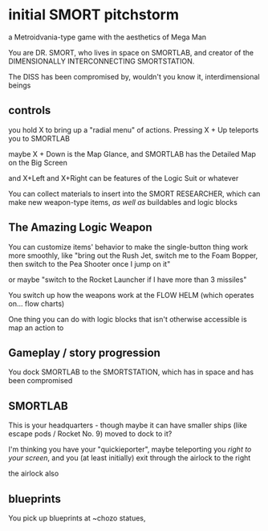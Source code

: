 # initial SMORT pitchstorm

a Metroidvania-type game with the aesthetics of Mega Man

You are DR. SMORT, who lives in space on SMORTLAB, and creator of the DIMENSIONALLY INTERCONNECTING SMORTSTATION.

The DISS has been compromised by, wouldn't you know it, interdimensional beings

## controls

you hold X to bring up a "radial menu" of actions. Pressing X + Up teleports you to SMORTLAB

maybe X + Down is the Map Glance, and SMORTLAB has the Detailed Map on the Big Screen

and X+Left and X+Right can be features of the Logic Suit or whatever

You can collect materials to insert into the SMORT RESEARCHER, which can make new weapon-type items, *as well as* buildables and logic blocks

## The Amazing Logic Weapon

You can customize items' behavior to make the single-button thing work more smoothly, like "bring out the Rush Jet, switch me to the Foam Bopper, then switch to the Pea Shooter once I jump on it"

or maybe "switch to the Rocket Launcher if I have more than 3 missiles"

You switch up how the weapons work at the FLOW HELM (which operates on... flow charts)

One thing you can do with logic blocks that isn't otherwise accessible is map an action to

## Gameplay / story progression

You dock SMORTLAB to the SMORTSTATION, which has in space and has been compromised

## SMORTLAB

This is your headquarters - though maybe it can have smaller ships (like escape pods / Rocket No. 9) moved to dock to it?

I'm thinking you have your "quickieporter", maybe teleporting you *right to your screen*, and you (at least initially) exit through the airlock to the right

the airlock also

## blueprints

You pick up blueprints at ~chozo statues,
